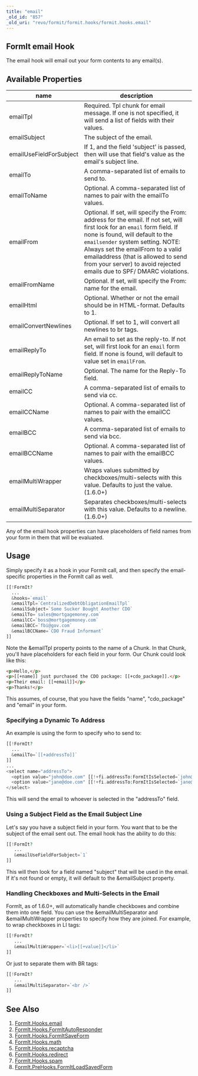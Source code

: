 ```yaml
---
title: "email"
_old_id: "857"
_old_uri: "revo/formit/formit.hooks/formit.hooks.email"
---
```


## FormIt email Hook

 The email hook will email out your form contents to any email(s).

## Available Properties

 | name                    | description                                                                                                                                                                                                                                                                                                                                         |
 | ----------------------- | --------------------------------------------------------------------------------------------------------------------------------------------------------------------------------------------------------------------------------------------------------------------------------------------------------------------------------------------------- |
 | emailTpl                | Required. Tpl chunk for email message. If one is not specified, it will send a list of fields with their values.                                                                                                                                                                                                                                    |
 | emailSubject            | The subject of the email.                                                                                                                                                                                                                                                                                                                           |
 | emailUseFieldForSubject | If 1, and the field 'subject' is passed, then will use that field's value as the email's subject line.                                                                                                                                                                                                                                              |
 | emailTo                 | A comma-separated list of emails to send to.                                                                                                                                                                                                                                                                                                        |
 | emailToName             | Optional. A comma-separated list of names to pair with the emailTo values.                                                                                                                                                                                                                                                                          |
 | emailFrom               | Optional. If set, will specify the From: address for the email. If not set, will first look for an `email` form field. If none is found, will default to the `emailsender` system setting. NOTE: Always set the emailFrom to a valid emailaddress (that is allowed to send from your server) to avoid rejected emails due to SPF/ DMARC violations. |
 | emailFromName           | Optional. If set, will specify the From: name for the email.                                                                                                                                                                                                                                                                                        |
 | emailHtml               | Optional. Whether or not the email should be in HTML-format. Defaults to 1.                                                                                                                                                                                                                                                                         |
 | emailConvertNewlines    | Optional. If set to 1, will convert all newlines to br tags.                                                                                                                                                                                                                                                                                        |
 | emailReplyTo            | An email to set as the reply-to. If not set, will first look for an `email` form field. If none is found, will default to value set in `emailFrom`.                                                                                                                                                                                                 |
 | emailReplyToName        | Optional. The name for the Reply-To field.                                                                                                                                                                                                                                                                                                          |
 | emailCC                 | A comma-separated list of emails to send via cc.                                                                                                                                                                                                                                                                                                    |
 | emailCCName             | Optional. A comma-separated list of names to pair with the emailCC values.                                                                                                                                                                                                                                                                          |
 | emailBCC                | A comma-separated list of emails to send via bcc.                                                                                                                                                                                                                                                                                                   |
 | emailBCCName            | Optional. A comma-separated list of names to pair with the emailBCC values.                                                                                                                                                                                                                                                                         |
 | emailMultiWrapper       | Wraps values submitted by checkboxes/multi-selects with this value. Defaults to just the value. (1.6.0+)                                                                                                                                                                                                                                            |
 | emailMultiSeparator     | Separates checkboxes/multi-selects with this value. Defaults to a newline. (1.6.0+)                                                                                                                                                                                                                                                                 |

 Any of the email hook properties can have placeholders of field names from your form in them that will be evaluated. 

## Usage

 Simply specify it as a hook in your FormIt call, and then specify the email-specific properties in the FormIt call as well.

 ``` php 
[[!FormIt?
   ...
   &hooks=`email`
   &emailTpl=`CentralizedDebtObligationEmailTpl`
   &emailSubject=`Some Sucker Bought Another CDO`
   &emailTo=`sales@mortgagemoney.com`
   &emailCC=`boss@mortgagemoney.com`
   &emailBCC=`fbi@gov.com`
   &emailBCCName=`CDO Fraud Informant`
]]
```

 Note the &emailTpl property points to the name of a Chunk. In that Chunk, you'll have placeholders for each field in your form. Our Chunk could look like this:

 ``` html 
<p>Hello,</p>
<p>[[+name]] just purchased the CDO package: [[+cdo_package]].</p>
<p>Their email: [[+email]]</p>
<p>Thanks!</p>
```

 This assumes, of course, that you have the fields "name", "cdo\_package" and "email" in your form.

### Specifying a Dynamic To Address

 An example is using the form to specify who to send to:

 ``` php 
[[!FormIt?
   ...
   &emailTo=`[[+addressTo]]`
]]
...
<select name="addressTo">
   <option value="john@doe.com" [[!+fi.addressTo:FormItIsSelected=`john@doe.com`]]>John</option>
   <option value="jane@doe.com" [[!+fi.addressTo:FormItIsSelected=`jane@doe.com`]]>Jane</option>
</select>
```

 This will send the email to whoever is selected in the "addressTo" field.

### Using a Subject Field as the Email Subject Line

 Let's say you have a subject field in your form. You want that to be the subject of the email sent out. The email hook has the ability to do this:

 ``` php 
[[!FormIt?
    ...
    &emailUseFieldForSubject=`1`
]]
```

 This will then look for a field named "subject" that will be used in the email. If it's not found or empty, it will default to the &emailSubject property.

### Handling Checkboxes and Multi-Selects in the Email

 FormIt, as of 1.6.0+, will automatically handle checkboxes and combine them into one field. You can use the &emailMultiSeparator and &emailMultiWrapper properties to specify how they are joined. For example, to wrap checkboxes in LI tags:

 ``` php 
[[!FormIt?
    ...
    &emailMultiWrapper=`<li>[[+value]]</li>`
]]
```

 Or just to separate them with BR tags:

 ``` php 
[[!FormIt?
    ...
    &emailMultiSeparator=`<br />`
]]
```

## See Also

1. [FormIt.Hooks.email](/extras/formit/formit.hooks/formit.hooks.email)
2. [FormIt.Hooks.FormItAutoResponder](/extras/formit/formit.hooks/formit.hooks.formitautoresponder)
3. [FormIt.Hooks.FormItSaveForm](http://rtfm.modx.com/extras/revo/formit/formit.hooks/formit.hooks.formitsaveform)
4. [FormIt.Hooks.math](/extras/formit/formit.hooks/formit.hooks.math)
5. [FormIt.Hooks.recaptcha](/extras/formit/formit.hooks/formit.hooks.recaptcha)
6. [FormIt.Hooks.redirect](/extras/formit/formit.hooks/formit.hooks.redirect)
7. [FormIt.Hooks.spam](/extras/formit/formit.hooks/formit.hooks.spam)
8. [FormIt.PreHooks.FormItLoadSavedForm](https://docs.modx.com/extras/revo/formit/formit.hooks/formit.prehooks.formitloadsavedform)